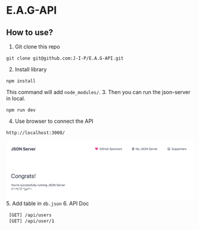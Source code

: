 # E.A.G-API


## How to use?
1. Git clone this repo
```
git clone git@github.com:J-I-P/E.A.G-API.git
```
2. Install library
```
npm install
```
This command will add `node_modules/`.
3. Then you can run the json-server in local.
```
npm run dev
```
4. Use browser to connect the API
```
http://localhost:3000/
```
![alt text](/images/image.png)
5. Add table in `db.json`
6. API Doc
   ```
    [GET] /api/users
    [GET] /api/user/1
    

   ```